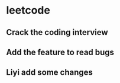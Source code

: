 # leetcode

## Crack the coding interview

## Add the feature to read bugs

## Liyi add some changes
